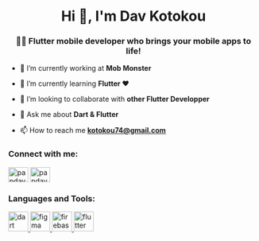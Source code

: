 <!-- [](assets/header_up.svg) -->

<!-- Kotokou Repo Contributions -->
<!-- <p align="center">
 <a href="https://github.com/Kotokou/Kotokou/graphs/contributors"><img src="https://img.shields.io/github/contributors/Kotokou/Kotokou?color=blue"></a>
    <a href="https://github.com/Kotokou/Kotokou/stargazers"><img src="https://img.shields.io/github/stars/Kotokou/Kotokou.svg?logo=github"></a>
    <a href="https://github.com/Kotokou/Kotokou/network/members"><img src="https://img.shields.io/github/forks/Kotokou/Kotokou.svg?color=blue&logo=github"></a>
</p> -->

<h1 align="center">Hi 👋, I'm Dav Kotokou</h1>
<h3 align="center">📱🚀 Flutter mobile developer who brings your mobile apps to life!</h3>

- 🔭 I’m currently working at **Mob Monster**

- 🌱 I’m currently learning **Flutter ❤️**

- 👯 I’m looking to collaborate with **other Flutter Developper**

- 💬 Ask me about **Dart & Flutter**

- 📫 How to reach me **kotokou74@gmail.com**

<h3 align="left">Connect with me:</h3>
<p align="left">
<a href="https://twitter.com/papdav_davido" target="blank"><img align="center" src="https://raw.githubusercontent.com/rahuldkjain/github-profile-readme-generator/master/src/images/icons/Social/twitter.svg" alt="papdav_davido" height="30" width="40" /></a>
<a href="https://linkedin.com/in/papdav" target="blank"><img align="center" src="https://raw.githubusercontent.com/rahuldkjain/github-profile-readme-generator/master/src/images/icons/Social/linked-in-alt.svg" alt="papdav" height="30" width="40" /></a>
</p>

<h3 align="left">Languages and Tools:</h3>
<p align="left"> <a href="https://dart.dev" target="_blank" rel="noreferrer"> <img src="https://www.vectorlogo.zone/logos/dartlang/dartlang-icon.svg" alt="dart" width="40" height="40"/> </a> <a href="https://www.figma.com/" target="_blank" rel="noreferrer"> <img src="https://www.vectorlogo.zone/logos/figma/figma-icon.svg" alt="figma" width="40" height="40"/> </a> <a href="https://firebase.google.com/" target="_blank" rel="noreferrer"> <img src="https://www.vectorlogo.zone/logos/firebase/firebase-icon.svg" alt="firebase" width="40" height="40"/> </a> <a href="https://flutter.dev" target="_blank" rel="noreferrer"> <img src="https://www.vectorlogo.zone/logos/flutterio/flutterio-icon.svg" alt="flutter" width="40" height="40"/> </a> </p>

